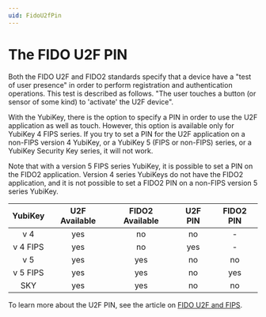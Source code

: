 ```yaml
---
uid: FidoU2fPin
---
```


<!-- Copyright 2021 Yubico AB

Licensed under the Apache License, Version 2.0 (the "License");
you may not use this file except in compliance with the License.
You may obtain a copy of the License at

    http://www.apache.org/licenses/LICENSE-2.0

Unless required by applicable law or agreed to in writing, software
distributed under the License is distributed on an "AS IS" BASIS,
WITHOUT WARRANTIES OR CONDITIONS OF ANY KIND, either express or implied.
See the License for the specific language governing permissions and
limitations under the License. -->

# The FIDO U2F PIN

Both the FIDO U2F and FIDO2 standards specify that a device have a "test of user presence"
in order to perform registration and authentication operations. This test is described as
follows. "The user touches a button (or sensor of some kind) to 'activate' the U2F
device".

With the YubiKey, there is the option to specify a PIN in order to use the U2F
application as well as touch. However, this option is available only for YubiKey 4 FIPS
series. If you try to set a PIN for the U2F application on a non-FIPS version 4 YubiKey,
or a YubiKey 5 (FIPS or non-FIPS) series, or a YubiKey Security Key series, it will not
work.

Note that with a version 5 FIPS series YubiKey, it is possible to set a PIN on the FIDO2
application. Version 4 series YubiKeys do not have the FIDO2 application, and it is not
possible to set a FIDO2 PIN on a non-FIPS version 5 series YubiKey.

|   YubiKey   |   U2F Available   |   FIDO2 Available   |   U2F PIN   |   FIDO2 PIN   |
| :---------: | :---------------: | :-----------------: | :---------: | :-----------: |
|     v 4     |        yes        |         no          |      no     |       -       |
|  v 4 FIPS   |        yes        |         no          |     yes     |       -       |
|     v 5     |        yes        |         yes         |      no     |      no       |
|  v 5 FIPS   |        yes        |         yes         |      no     |      yes      |
|     SKY     |        yes        |         yes         |      no     |      no       |

To learn more about the U2F PIN, see the article on [FIDO U2F and FIPS](fips-mode.md).
